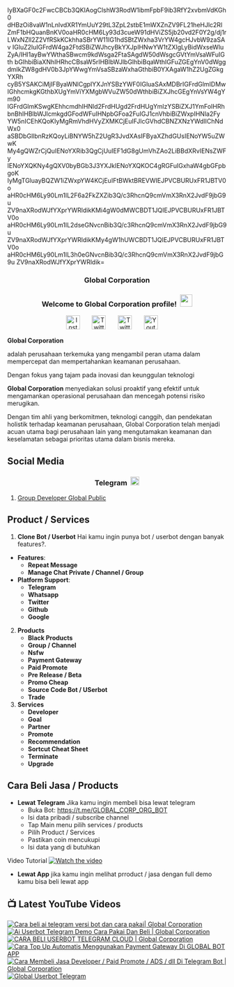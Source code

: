IyBXaGF0c2FwcCBCb3QKIAogClshW3RodW1ibmFpbF9ib3RfY2xvbmVdKGh0
dHBzOi8vaW1nLnlvdXR1YmUuY29tL3ZpL2stbE1mWXZnZV9FL21heHJlc2Rl
ZmF1bHQuanBnKV0oaHR0cHM6Ly93d3cueW91dHViZS5jb20vd2F0Y2g/dj1r
LWxNZll2Z2VfRSkKCkhhaSBrYW11IG1hdSBtZWxha3VrYW4gcHJvbW9zaSAv
IGluZ2luIGFrdW4ga2FtdSBiZWJhcyBkYXJpIHNwYW1tZXIgLyBidWxseWlu
ZyA/IHl1ayBwYWthaSBwcm9kdWsga2FtaSAgdW50dWsgcGVtYmVsaWFuIGth
bGlhbiBiaXNhIHRhcCBsaW5rIHBlbWJlbGlhbiBqaWthIGFuZGEgYnV0dWgg
dmlkZW8gdHV0b3JpYWwgYmVsaSBzaWxhaGthbiB0YXAgaW1hZ2UgZGkgYXRh
cyB5YSAKCiMjIFByaWNlCgpIYXJnYSBzYWF0IGluaSAxMDBrIGFrdGlmIDMw
IGhhcmkgKGthbXUgYmViYXMgbWVuZW50dWthbiBiZXJhcGEgYnVsYW4gYm90
IGFrdGlmKSwgKEhhcmdhIHNld2FrdHUgd2FrdHUgYmlzYSBiZXJ1YmFoIHRh
bnBhIHBlbWJlcmkgdGFodWFuIHNpbGFoa2FuIGJ1cnVhbiBiZWxpIHNla2Fy
YW5nICEhKQoKIyMgRmVhdHVyZXMKCjEuIFJlcGVhdCBNZXNzYWdlIChNdWx0
aSBDbGllbnRzKQoyLiBNYW5hZ2UgR3JvdXAsIFByaXZhdGUsIENoYW5uZWwK
My4gQWZrCjQuIENoYXRib3QgCjUuIEF1dG8gUmVhZAo2LiBBdXRvIENsZWFy
IENoYXQKNy4gQXV0byBGb3J3YXJkIENoYXQKOC4gRGFuIGxhaW4gbGFpbgoK
IyMgTGluayBQZW1iZWxpYW4KCjEuIFtBWktBREVWIEJPVCBURUxFR1JBTV0o
aHR0cHM6Ly90Lm1lL2F6a2FkZXZib3Q/c3RhcnQ9cmVmX3RnX2JvdF9jbG9u
ZV9naXRodWJfYXprYWRldikKMi4gW0dMWCBDT1JQIEJPVCBURUxFR1JBTV0o
aHR0cHM6Ly90Lm1lL2dseGNvcnBib3Q/c3RhcnQ9cmVmX3RnX2JvdF9jbG9u
ZV9naXRodWJfYXprYWRldikKMy4gW1hUWCBDT1JQIEJPVCBURUxFR1JBTV0o
aHR0cHM6Ly90Lm1lL3h0eGNvcnBib3Q/c3RhcnQ9cmVmX3RnX2JvdF9jbG9u
ZV9naXRodWJfYXprYWRldik=

<!-- START GLOBAL CORPORATION -->
<h3 align="center">Global Corporation</h3>

<h3 align="center">
  Welcome to Global Corporation profile!
  <img src="https://media.giphy.com/media/hvRJCLFzcasrR4ia7z/giphy.gif" width="28">
</h3>

<!-- Social icons section -->
<p align="center">
  <a href="https://www.instagram.com/global__corporation/"><img width="32px" alt="Instagram" title="Telegram" src="https://upload.wikimedia.org/wikipedia/commons/a/a5/Instagram_icon.png"/></a>
  &#8287;&#8287;&#8287;&#8287;&#8287;
  <a href="https://t.me/GLOBAL_CORPORATION_ORG"><img width="32px" alt="Twitter" title="Telegram" src="https://upload.wikimedia.org/wikipedia/commons/8/82/Telegram_logo.svg"/></a>
  &#8287;&#8287;&#8287;&#8287;&#8287;
  <a href="https://twitter.com/global_corp_org"><img width="32px" alt="Twitter" title="Twitter" src="https://upload.wikimedia.org/wikipedia/commons/6/6f/Logo_of_Twitter.svg"/></a>
  &#8287;&#8287;&#8287;&#8287;&#8287;
  <a href="https://www.youtube.com/@global_Corporation"><img width="32px" alt="Youtube" title="Youtube" src="https://upload.wikimedia.org/wikipedia/commons/e/ef/Youtube_logo.png"/></a>
  &#8287;&#8287;&#8287;&#8287;&#8287;
</p>


**Global Corporation**

adalah perusahaan terkemuka yang mengambil peran utama dalam mempercepat dan mempertahankan keamanan perusahaan. 

Dengan fokus yang tajam pada inovasi dan keunggulan teknologi

**Global Corporation** menyediakan solusi proaktif yang efektif untuk mengamankan operasional perusahaan dan mencegah potensi risiko merugikan. 

Dengan tim ahli yang berkomitmen, teknologi canggih, dan pendekatan holistik terhadap keamanan perusahaan, Global Corporation telah menjadi acuan utama bagi perusahaan lain yang mengutamakan keamanan dan keselamatan sebagai prioritas utama dalam bisnis mereka.


## Social Media

<h3 align="center">
  Telegram
  <img src="https://upload.wikimedia.org/wikipedia/commons/8/82/Telegram_logo.svg" width="20">
</h3>

1. [Group Developer Global Public](https://t.me/DEVELOPER_GLOBAL_PUBLIC)

## Product / Services

1. **Clone Bot / Userbot**
  Hai kamu ingin punya bot / userbot dengan banyak features?. 
  - **Features**:
    - **Repeat Message**
    - **Manage Chat Private / Channel / Group**
  - **Platform Support**:
    - **Telegram**
    - **Whatsapp**
    - **Twitter**
    - **Github**
    - **Google** 
2. **Products**
    - **Black Products**
    - **Group / Channel**
    - **Nsfw**
    - **Payment Gateway**
    - **Paid Promote**
    - **Pre Release / Beta**
    - **Promo Cheap**
    - **Source Code Bot / USerbot**
    - **Trade**
3. **Services**
    - **Developer**
    - **Goal**
    - **Partner**
    - **Promote**
    - **Recommendation**
    - **Sortcut Cheat Sheet**
    - **Terminate**
    - **Upgrade**

## Cara Beli Jasa / Products 

- **Lewat Telegram**
  Jika kamu ingin membeli bisa lewat telegram
  -  Buka Bot: https://t.me/GLOBAL_CORP_ORG_BOT
  -  Isi data pribadi / subscribe channel
  -  Tap Main menu pilih services / products
  -  Pilih Product / Services
  -  Pastikan coin mencukupi
  -  Isi data yang di butuhkan
  
Video Tutorial
[![Watch the video](https://img.youtube.com/vi/TY0Y21C6asM/maxresdefault.jpg)](https://www.youtube.com/watch?v=TY0Y21C6asM)

- **Lewat App**
  jika kamu ingin melihat prroduct / jasa dengan full demo kamu bisa beli lewat app
 


## 📺 Latest YouTube Videos

  <!-- prettier-ignore-start -->
  <!-- BEGIN YOUTUBE-CARDS -->
[![Cara beli ai telegram versi bot dan cara pakai| Global Corporation](https://ytcards.demolab.com/?id=7LZhoklvS9A&title=Cara+beli+ai+telegram+versi+bot+dan+cara+pakai%7C+Global+Corporation&lang=id&timestamp=1710937415&background_color=%230d1117&title_color=%23ffffff&stats_color=%23dedede&max_title_lines=1&width=250&border_radius=5 "Cara beli ai telegram versi bot dan cara pakai| Global Corporation")](https://www.youtube.com/watch?v=7LZhoklvS9A)
[![Ai Userbot Telegram Demo Cara Pakai Dan Beli | Global Corporation](https://ytcards.demolab.com/?id=4mAZ6EgAhUo&title=Ai+Userbot+Telegram+Demo+Cara+Pakai+Dan+Beli+%7C+Global+Corporation&lang=id&timestamp=1710936251&background_color=%230d1117&title_color=%23ffffff&stats_color=%23dedede&max_title_lines=1&width=250&border_radius=5 "Ai Userbot Telegram Demo Cara Pakai Dan Beli | Global Corporation")](https://www.youtube.com/watch?v=4mAZ6EgAhUo)
[![CARA BELI USERBOT TELEGRAM CLOUD  | Global Corporation](https://ytcards.demolab.com/?id=uiDJwK9r3Cg&title=CARA+BELI+USERBOT+TELEGRAM+CLOUD++%7C+Global+Corporation&lang=id&timestamp=1710900440&background_color=%230d1117&title_color=%23ffffff&stats_color=%23dedede&max_title_lines=1&width=250&border_radius=5 "CARA BELI USERBOT TELEGRAM CLOUD  | Global Corporation")](https://www.youtube.com/watch?v=uiDJwK9r3Cg)
[![Cara Top Up Automatis Menggunakan Payment Gateway Di GLOBAL BOT APP](https://ytcards.demolab.com/?id=ADqzS5ORJsU&title=Cara+Top+Up+Automatis+Menggunakan+Payment+Gateway+Di+GLOBAL+BOT+APP&lang=id&timestamp=1710721879&background_color=%230d1117&title_color=%23ffffff&stats_color=%23dedede&max_title_lines=1&width=250&border_radius=5 "Cara Top Up Automatis Menggunakan Payment Gateway Di GLOBAL BOT APP")](https://www.youtube.com/watch?v=ADqzS5ORJsU)
[![Cara Membeli Jasa Developer / Paid Promote / ADS / dll Di Telegram Bot | Global Corporation](https://ytcards.demolab.com/?id=TY0Y21C6asM&title=Cara+Membeli+Jasa+Developer+%2F+Paid+Promote+%2F+ADS+%2F+dll+Di+Telegram+Bot+%7C+Global+Corporation&lang=id&timestamp=1710717990&background_color=%230d1117&title_color=%23ffffff&stats_color=%23dedede&max_title_lines=1&width=250&border_radius=5 "Cara Membeli Jasa Developer / Paid Promote / ADS / dll Di Telegram Bot | Global Corporation")](https://www.youtube.com/watch?v=TY0Y21C6asM)
[![Global Userbot Telegram](https://ytcards.demolab.com/?id=Kyj1Zl04_68&title=Global+Userbot+Telegram&lang=id&timestamp=1710690464&background_color=%230d1117&title_color=%23ffffff&stats_color=%23dedede&max_title_lines=1&width=250&border_radius=5 "Global Userbot Telegram")](https://www.youtube.com/watch?v=Kyj1Zl04_68)
<!-- END YOUTUBE-CARDS -->
  <!-- prettier-ignore-end -->
<!-- END GLOBAL CORPORATION -->